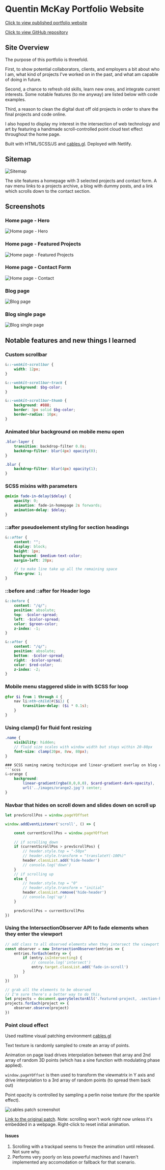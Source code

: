 # Quentin McKay Portfolio Website

[Click to view published portfolio website](https://quentin-mckay-portfolio.netlify.app/)

[Click to view GitHub repository](https://github.com/quentin-mckay/portfolio)

## Site Overview

The purpose of this portfolio is threefold. 

First, to show potential collaborators, clients, and employers a bit about who I am, what kind of projects I've worked on in the past, and what am capable of doing in future. 

Second, a chance to refresh old skills, learn new ones, and integrate current interests. Some notable features (to me anyway) are listed below with code examples. 

Third, a reason to clean the digital dust off old projects in order to share the final projects and code online.

I also hoped to display my interest in the intersection of web technology and art by featuring a handmade scroll-controlled point cloud text effect throughout the home page.

Built with HTML/SCSS/JS and [cables.gl](https://cables.gl). Deployed with Netlify.

## Sitemap

![Sitemap](./dist/images/sitemap.png)

The site features a homepage with 3 selected projects and contact form. A nav menu links to a projects archive, a blog with dummy posts, and a link which scrolls down to the contact section.

## Screenshots

### Home page - Hero

![Home page - Hero](./dist/images/readme/screenshots/home-hero.jpg)

### Home page - Featured Projects

![Home page - Featured Projects](./dist/images/readme/screenshots/home-projects.jpg)

### Home page - Contact Form

![Home page - Contact](./dist/images/readme/screenshots/contact.jpg)

### Blog page

![Blog page](./dist/images/readme/screenshots/blog.jpg)

### Blog single page

![Blog single page](./dist/images/readme/screenshots/blog-single.jpg)

## Notable features and new things I learned

### Custom scrollbar

```scss
&::-webkit-scrollbar {
    width: 12px;
}

&::-webkit-scrollbar-track {
    background: $bg-color;
}

&::-webkit-scrollbar-thumb {
    background: #888;
    border: 3px solid $bg-color;
    border-radius: 10px;
}
```

### Animated blur background on mobile menu open

```scss
.blur-layer {
    transition: backdrop-filter 0.8s;
    backdrop-filter: blur(4px) opacity(0);
}

.blur {
    backdrop-filter: blur(4px) opacity(1);
}
```

### SCSS mixins with parameters

```scss
@mixin fade-in-delay($delay) {
    opacity: 0;
    animation: fade-in-homepage 2s forwards;
    animation-delay: $delay;
}
```

### ::after pseudoelement styling for section headings

```scss
&::after {
    content: "";
    display: block;
    height: 1px;
    background: $medium-text-color;
    margin-left: 20px;

    // to make line take up all the remaining space
    flex-grow: 1; 
}
```

### ::before and ::after for Header logo

```scss
&::before {
    content: "/q/";
    position: absolute;
    top: -$color-spread;
    left: -$color-spread;
    color: $green-color;
    z-index: -1;
}

&::after {
    content: "/q/";
    position: absolute;
    bottom: -$color-spread;
    right: -$color-spread;
    color: $red-color;
    z-index: -2;
}
```

### Mobile menu staggered slide in with SCSS for loop
```scss
@for $i from 1 through 4 {
    nav li:nth-child(#{$i}) {
        transition-delay: ($i * 0.1s);
    }
}
```

### Using clamp() for fluid font resizing
```scss
.name {
    visibility: hidden;
    // fluid size scales with window width but stays within 20-80px
    font-size: clamp(20px, 8vw, 80px);
}

### SCSS naming naming techinique and linear-gradient overlay on blog cards
```scss
&-orange {
    background: 
        linear-gradient(rgba(0,0,0,0), $card-gradient-dark-opacity),
        url('../images/orange2.jpg') center;
}
```

### Navbar that hides on scroll down and slides down on scroll up
```js
let prevScrollPos = window.pageYOffset

window.addEventListener('scroll', () => {

    const currentScrollPos = window.pageYOffset
    
    // if scrolling down
    if (currentScrollPos > prevScrollPos) {
        // header.style.top = "-50px"
        // header.style.transform = "translateY(-100%)"
        header.classList.add('hide-header')
        // console.log('down')
    }
    // if scrolling up
    else {
        // header.style.top = "0"
        // header.style.transform = "initial"
        header.classList.remove('hide-header')
        // console.log('up')
    }
    
    prevScrollPos = currentScrollPos
})
```

### Using the IntersectionObserver API to fade elements when they enter the viewport
```js
// add class to all observed elements when they intersect the viewport
const observer = new IntersectionObserver(entries => {
    entries.forEach(entry => {
        if (entry.isIntersecting) {
            // console.log('intersect')
            entry.target.classList.add('fade-in-scroll')
        }
    })
})

// grab all the elements to be observed
// I'm sure there's a better way to do this.
let projects = document.querySelectorAll('.featured-project, .section-heading, .about__content, .contact')
projects.forEach(project => {
    observer.observe(project)
})
```




### Point cloud effect

Used realtime visual patching environment [cables.gl](https://cables.gl/home)

Text texture is randomly sampled to create an array of points.  

Animation on page load drives interpolation between that array and 2nd array of random 3D points (which has a sine function with modulating phase applied). 

`window.pageYOffset` is then used to transform the viewmatrix in Y axis and drive interpolation to a 3rd array of random points (to spread them back out)

Point opacity is controlled by sampling a perlin noise texture (for the sparkle effect).

![cables patch screenshot](./dist/images/readme/cables.jpg)

[Link to the original patch](https://cables.gl/p/55Ipxg). Note: scrolling won't work right now unless it's embedded in a webpage. Right-click to reset initial animation.

#### Issues
1. Scrolling with a trackpad seems to freeze the animation until released. Not sure why.
2. Performs very poorly on less powerful machines and I haven't implemented any accomodation or fallback for that scenario.